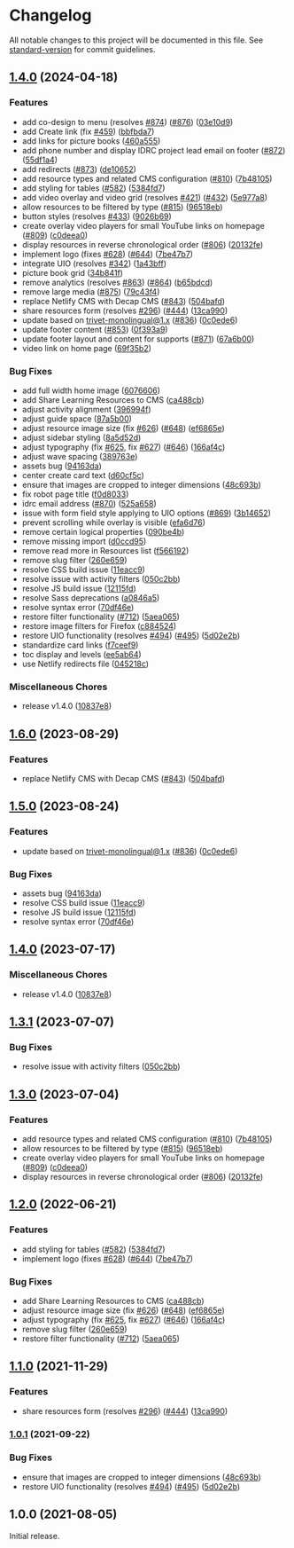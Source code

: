 # Changelog

All notable changes to this project will be documented in this file. See [standard-version](https://github.com/conventional-changelog/standard-version) for commit guidelines.

## [1.4.0](https://github.com/michelled/weavly.org/compare/v1.6.0...v1.4.0) (2024-04-18)


### Features

* add co-design to menu (resolves [#874](https://github.com/michelled/weavly.org/issues/874)) ([#876](https://github.com/michelled/weavly.org/issues/876)) ([03e10d9](https://github.com/michelled/weavly.org/commit/03e10d9668a43f846c4e1083819718fafe53d091))
* add Create link (fix [#459](https://github.com/michelled/weavly.org/issues/459)) ([bbfbda7](https://github.com/michelled/weavly.org/commit/bbfbda78f27396155f0f3d1d7ae4ced495648246))
* add links for picture books ([460a555](https://github.com/michelled/weavly.org/commit/460a555fe38956a438b965c0c3e223e24b1c2db2))
* add phone number and display IDRC project lead email on footer ([#872](https://github.com/michelled/weavly.org/issues/872)) ([55df1a4](https://github.com/michelled/weavly.org/commit/55df1a41149d5096074a521c7c28508100e733ba))
* add redirects ([#873](https://github.com/michelled/weavly.org/issues/873)) ([de10652](https://github.com/michelled/weavly.org/commit/de106524d58f76c64bd5a14ae84c7a88a206effd))
* add resource types and related CMS configuration ([#810](https://github.com/michelled/weavly.org/issues/810)) ([7b48105](https://github.com/michelled/weavly.org/commit/7b4810580d1fd40cefb8d29c5510d2399590939c))
* add styling for tables ([#582](https://github.com/michelled/weavly.org/issues/582)) ([5384fd7](https://github.com/michelled/weavly.org/commit/5384fd77e793f50ca80c1749ff3a2729c402fe9f))
* add video overlay and video grid (resolves [#421](https://github.com/michelled/weavly.org/issues/421)) ([#432](https://github.com/michelled/weavly.org/issues/432)) ([5e977a8](https://github.com/michelled/weavly.org/commit/5e977a83a27961d70afa4d054e9e8166df3bfd6f))
* allow resources to be filtered by type ([#815](https://github.com/michelled/weavly.org/issues/815)) ([96518eb](https://github.com/michelled/weavly.org/commit/96518eb0c2a54f1fb040e9f789b43d8278f25cd2))
* button styles (resolves [#433](https://github.com/michelled/weavly.org/issues/433)) ([9026b69](https://github.com/michelled/weavly.org/commit/9026b697b303b0242af57d0a88acd4cef356cb1a))
* create overlay video players for small YouTube links on homepage ([#809](https://github.com/michelled/weavly.org/issues/809)) ([c0deea0](https://github.com/michelled/weavly.org/commit/c0deea062b48c0ff1b59f602a288059fe128390c))
* display resources in reverse chronological order ([#806](https://github.com/michelled/weavly.org/issues/806)) ([20132fe](https://github.com/michelled/weavly.org/commit/20132feac1e7600908ed735bfa698cf49a7caa0c))
* implement logo (fixes [#628](https://github.com/michelled/weavly.org/issues/628)) ([#644](https://github.com/michelled/weavly.org/issues/644)) ([7be47b7](https://github.com/michelled/weavly.org/commit/7be47b7e81b2c96f3cab765752cf0d4d1bbc8dea))
* integrate UIO (resolves [#342](https://github.com/michelled/weavly.org/issues/342)) ([1a43bff](https://github.com/michelled/weavly.org/commit/1a43bff58e91719f6a74f545fa8db049b4831857))
* picture book grid ([34b841f](https://github.com/michelled/weavly.org/commit/34b841f43b7656d200ec426dd5678d66b6289b5e))
* remove analytics (resolves [#863](https://github.com/michelled/weavly.org/issues/863)) ([#864](https://github.com/michelled/weavly.org/issues/864)) ([b65bdcd](https://github.com/michelled/weavly.org/commit/b65bdcdc3d36e1b0a1f91357246786658d42837a))
* remove large media ([#875](https://github.com/michelled/weavly.org/issues/875)) ([79c43f4](https://github.com/michelled/weavly.org/commit/79c43f46d1da3f19150cc3f3c3b4fa8862b2d0b5))
* replace Netlify CMS with Decap CMS ([#843](https://github.com/michelled/weavly.org/issues/843)) ([504bafd](https://github.com/michelled/weavly.org/commit/504bafd6ac4cb3d90bcec0479d7311f812f2e22f))
* share resources form (resolves [#296](https://github.com/michelled/weavly.org/issues/296)) ([#444](https://github.com/michelled/weavly.org/issues/444)) ([13ca990](https://github.com/michelled/weavly.org/commit/13ca990fc82eae284a6833bb9997ecd5de45e01b))
* update based on trivet-monolingual@1.x ([#836](https://github.com/michelled/weavly.org/issues/836)) ([0c0ede6](https://github.com/michelled/weavly.org/commit/0c0ede6222190024b9eb6971c8b71c7262771dda))
* update footer content ([#853](https://github.com/michelled/weavly.org/issues/853)) ([0f393a9](https://github.com/michelled/weavly.org/commit/0f393a9960c817233ed6456005f8551c9320b8a0))
* update footer layout and content for supports ([#871](https://github.com/michelled/weavly.org/issues/871)) ([67a6b00](https://github.com/michelled/weavly.org/commit/67a6b00cffa8961d4f34b48658c3301732ffb3b9))
* video link on home page ([69f35b2](https://github.com/michelled/weavly.org/commit/69f35b207341d555faa562f44cd3f3e354589db9))


### Bug Fixes

* add full width home image ([6076606](https://github.com/michelled/weavly.org/commit/6076606756177b4adffe5244e24fbb22dc61de94))
* add Share Learning Resources to CMS ([ca488cb](https://github.com/michelled/weavly.org/commit/ca488cb48a912dacc8e4c863a5a010d619724ebc))
* adjust activity alignment ([396994f](https://github.com/michelled/weavly.org/commit/396994f3efe1063ca8cb9ea373999160bb601312))
* adjust guide space ([87a5b00](https://github.com/michelled/weavly.org/commit/87a5b00dc79e631f2180393bb14d0d60f1ea0d75))
* adjust resource image size (fix [#626](https://github.com/michelled/weavly.org/issues/626)) ([#648](https://github.com/michelled/weavly.org/issues/648)) ([ef6865e](https://github.com/michelled/weavly.org/commit/ef6865efc9cd090f283c423aa3ac2742cdac8bd7))
* adjust sidebar styling ([8a5d52d](https://github.com/michelled/weavly.org/commit/8a5d52d293d9b109d075efd2766696fb6a006ede))
* adjust typography (fix [#625](https://github.com/michelled/weavly.org/issues/625), fix [#627](https://github.com/michelled/weavly.org/issues/627)) ([#646](https://github.com/michelled/weavly.org/issues/646)) ([166af4c](https://github.com/michelled/weavly.org/commit/166af4ca9cb239d69881c8784a76a768a9fceb9c))
* adjust wave spacing ([389763e](https://github.com/michelled/weavly.org/commit/389763e5ff531ed392ccda67eca45294f0caba83))
* assets bug ([94163da](https://github.com/michelled/weavly.org/commit/94163da24b35e264e4d6abcdfe3e2ed99b106ee7))
* center create card text ([d60cf5c](https://github.com/michelled/weavly.org/commit/d60cf5c6da8b71cfcfef9b2160331af52cd29f51))
* ensure that images are cropped to integer dimensions ([48c693b](https://github.com/michelled/weavly.org/commit/48c693bcb301ac2fe2eaaacdcd0b8736732c7d96))
* fix robot page title ([f0d8033](https://github.com/michelled/weavly.org/commit/f0d803336a5bb30aa22355633d1fb97bfa73efce))
* idrc email address ([#870](https://github.com/michelled/weavly.org/issues/870)) ([525a658](https://github.com/michelled/weavly.org/commit/525a6587862ba313ba51f8b451e69710f8f2a3d8))
* issue with form field style applying to UIO options ([#869](https://github.com/michelled/weavly.org/issues/869)) ([3b14652](https://github.com/michelled/weavly.org/commit/3b146528c1d337bab50aa7ec413874fba5b06e60))
* prevent scrolling while overlay is visible ([efa6d76](https://github.com/michelled/weavly.org/commit/efa6d7626f404951e1cea950731623b5dfbafbce))
* remove certain logical properties ([090be4b](https://github.com/michelled/weavly.org/commit/090be4b3b40a4fbd686f3425e440499a954fc72c))
* remove missing import ([d0ccd95](https://github.com/michelled/weavly.org/commit/d0ccd95eae6de0119840efb03a86349eab53798d))
* remove read more in Resources list ([f566192](https://github.com/michelled/weavly.org/commit/f566192e3b22ce1716d8624d8c43638f9b9a7436))
* remove slug filter ([260e659](https://github.com/michelled/weavly.org/commit/260e6597fc416ae423448bb75741c3fa5c0b2e07))
* resolve CSS build issue ([11eacc9](https://github.com/michelled/weavly.org/commit/11eacc9340727f4eb0f46a248799064168791b96))
* resolve issue with activity filters ([050c2bb](https://github.com/michelled/weavly.org/commit/050c2bb9fc9bd3cc56e5861cee27e2008e5cfbac))
* resolve JS build issue ([12115fd](https://github.com/michelled/weavly.org/commit/12115fd223520523e9135962f2c129240f209aa6))
* resolve Sass deprecations ([a0846a5](https://github.com/michelled/weavly.org/commit/a0846a50ae000a5574c505e5280f15db6822b369))
* resolve syntax error ([70df46e](https://github.com/michelled/weavly.org/commit/70df46ea7d56230cac837d38ff6a7f79bf483b91))
* restore filter functionality ([#712](https://github.com/michelled/weavly.org/issues/712)) ([5aea065](https://github.com/michelled/weavly.org/commit/5aea0654cdf02d89945f1244924a29ad72a801b7))
* restore image filters for Firefox ([c884524](https://github.com/michelled/weavly.org/commit/c8845243051df36f3b0683ffade2c930b6f3b9b8))
* restore UIO functionality (resolves [#494](https://github.com/michelled/weavly.org/issues/494)) ([#495](https://github.com/michelled/weavly.org/issues/495)) ([5d02e2b](https://github.com/michelled/weavly.org/commit/5d02e2b4d54b7362a5cbff8ade330ea82525368c))
* standardize card links ([f7ceef9](https://github.com/michelled/weavly.org/commit/f7ceef90956b16634eb586a7bd764d778246f32c))
* toc display and levels ([ee5ab64](https://github.com/michelled/weavly.org/commit/ee5ab643a0dc73f57b396d5c732b583480a44639))
* use Netlify redirects file ([045218c](https://github.com/michelled/weavly.org/commit/045218c27596dc4c36453647f67a10891e8f98df))


### Miscellaneous Chores

* release v1.4.0 ([10837e8](https://github.com/michelled/weavly.org/commit/10837e811d3d5fd800a746c616bb9cb186cbc35c))

## [1.6.0](https://github.com/codelearncreate/weavly.org/compare/v1.5.0...v1.6.0) (2023-08-29)


### Features

* replace Netlify CMS with Decap CMS ([#843](https://github.com/codelearncreate/weavly.org/issues/843)) ([504bafd](https://github.com/codelearncreate/weavly.org/commit/504bafd6ac4cb3d90bcec0479d7311f812f2e22f))

## [1.5.0](https://github.com/codelearncreate/weavly.org/compare/v1.4.0...v1.5.0) (2023-08-24)


### Features

* update based on trivet-monolingual@1.x ([#836](https://github.com/codelearncreate/weavly.org/issues/836)) ([0c0ede6](https://github.com/codelearncreate/weavly.org/commit/0c0ede6222190024b9eb6971c8b71c7262771dda))


### Bug Fixes

* assets bug ([94163da](https://github.com/codelearncreate/weavly.org/commit/94163da24b35e264e4d6abcdfe3e2ed99b106ee7))
* resolve CSS build issue ([11eacc9](https://github.com/codelearncreate/weavly.org/commit/11eacc9340727f4eb0f46a248799064168791b96))
* resolve JS build issue ([12115fd](https://github.com/codelearncreate/weavly.org/commit/12115fd223520523e9135962f2c129240f209aa6))
* resolve syntax error ([70df46e](https://github.com/codelearncreate/weavly.org/commit/70df46ea7d56230cac837d38ff6a7f79bf483b91))

## [1.4.0](https://github.com/codelearncreate/weavly.org/compare/v1.3.1...v1.4.0) (2023-07-17)


### Miscellaneous Chores

* release v1.4.0 ([10837e8](https://github.com/codelearncreate/weavly.org/commit/10837e811d3d5fd800a746c616bb9cb186cbc35c))

## [1.3.1](https://github.com/codelearncreate/weavly.org/compare/v1.3.0...v1.3.1) (2023-07-07)


### Bug Fixes

* resolve issue with activity filters ([050c2bb](https://github.com/codelearncreate/weavly.org/commit/050c2bb9fc9bd3cc56e5861cee27e2008e5cfbac))

## [1.3.0](https://github.com/codelearncreate/weavly.org/compare/v1.2.0...v1.3.0) (2023-07-04)


### Features

* add resource types and related CMS configuration ([#810](https://github.com/codelearncreate/weavly.org/issues/810)) ([7b48105](https://github.com/codelearncreate/weavly.org/commit/7b4810580d1fd40cefb8d29c5510d2399590939c))
* allow resources to be filtered by type ([#815](https://github.com/codelearncreate/weavly.org/issues/815)) ([96518eb](https://github.com/codelearncreate/weavly.org/commit/96518eb0c2a54f1fb040e9f789b43d8278f25cd2))
* create overlay video players for small YouTube links on homepage ([#809](https://github.com/codelearncreate/weavly.org/issues/809)) ([c0deea0](https://github.com/codelearncreate/weavly.org/commit/c0deea062b48c0ff1b59f602a288059fe128390c))
* display resources in reverse chronological order ([#806](https://github.com/codelearncreate/weavly.org/issues/806)) ([20132fe](https://github.com/codelearncreate/weavly.org/commit/20132feac1e7600908ed735bfa698cf49a7caa0c))

## [1.2.0](https://www.github.com/codelearncreate/weavly.org/compare/v1.1.0...v1.2.0) (2022-06-21)


### Features

* add styling for tables ([#582](https://www.github.com/codelearncreate/weavly.org/issues/582)) ([5384fd7](https://www.github.com/codelearncreate/weavly.org/commit/5384fd77e793f50ca80c1749ff3a2729c402fe9f))
* implement logo (fixes [#628](https://www.github.com/codelearncreate/weavly.org/issues/628)) ([#644](https://www.github.com/codelearncreate/weavly.org/issues/644)) ([7be47b7](https://www.github.com/codelearncreate/weavly.org/commit/7be47b7e81b2c96f3cab765752cf0d4d1bbc8dea))


### Bug Fixes

* add Share Learning Resources to CMS ([ca488cb](https://www.github.com/codelearncreate/weavly.org/commit/ca488cb48a912dacc8e4c863a5a010d619724ebc))
* adjust resource image size (fix [#626](https://www.github.com/codelearncreate/weavly.org/issues/626)) ([#648](https://www.github.com/codelearncreate/weavly.org/issues/648)) ([ef6865e](https://www.github.com/codelearncreate/weavly.org/commit/ef6865efc9cd090f283c423aa3ac2742cdac8bd7))
* adjust typography (fix [#625](https://www.github.com/codelearncreate/weavly.org/issues/625), fix [#627](https://www.github.com/codelearncreate/weavly.org/issues/627)) ([#646](https://www.github.com/codelearncreate/weavly.org/issues/646)) ([166af4c](https://www.github.com/codelearncreate/weavly.org/commit/166af4ca9cb239d69881c8784a76a768a9fceb9c))
* remove slug filter ([260e659](https://www.github.com/codelearncreate/weavly.org/commit/260e6597fc416ae423448bb75741c3fa5c0b2e07))
* restore filter functionality ([#712](https://www.github.com/codelearncreate/weavly.org/issues/712)) ([5aea065](https://www.github.com/codelearncreate/weavly.org/commit/5aea0654cdf02d89945f1244924a29ad72a801b7))

## [1.1.0](https://www.github.com/codelearncreate/weavly.org/compare/v1.0.1...v1.1.0) (2021-11-29)


### Features

* share resources form (resolves [#296](https://www.github.com/codelearncreate/weavly.org/issues/296)) ([#444](https://www.github.com/codelearncreate/weavly.org/issues/444)) ([13ca990](https://www.github.com/codelearncreate/weavly.org/commit/13ca990fc82eae284a6833bb9997ecd5de45e01b))

### [1.0.1](https://www.github.com/codelearncreate/weavly.org/compare/v1.0.0...v1.0.1) (2021-09-22)


### Bug Fixes

* ensure that images are cropped to integer dimensions ([48c693b](https://www.github.com/codelearncreate/weavly.org/commit/48c693bcb301ac2fe2eaaacdcd0b8736732c7d96))
* restore UIO functionality (resolves [#494](https://www.github.com/codelearncreate/weavly.org/issues/494)) ([#495](https://www.github.com/codelearncreate/weavly.org/issues/495)) ([5d02e2b](https://www.github.com/codelearncreate/weavly.org/commit/5d02e2b4d54b7362a5cbff8ade330ea82525368c))

## 1.0.0 (2021-08-05)

Initial release.
